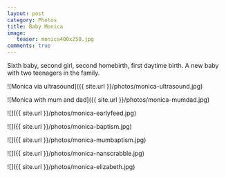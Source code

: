 ```yaml
---
layout: post
category: Photos
title: Baby Monica
image: 
   teaser: monica400x250.jpg
comments: true
---
```


Sixth baby, second girl, second homebirth, first daytime birth.  A new baby with two teenagers in the family.

![Monica via ultrasound]({{ site.url }}/photos/monica-ultrasound.jpg)

![Monica with mum and dad]({{ site.url }}/photos/monica-mumdad.jpg)

![]({{ site.url }}/photos/monica-earlyfeed.jpg)


![]({{ site.url }}/photos/monica-baptism.jpg)

![]({{ site.url }}/photos/monica-mumbaptism.jpg)

![]({{ site.url }}/photos/monica-nanscrabble.jpg)

![]({{ site.url }}/photos/monica-elizabeth.jpg)

